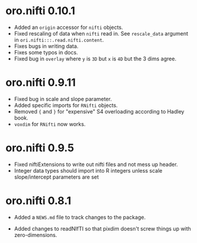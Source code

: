 # oro.nifti 0.10.1

* Added an `origin` accessor for `nifti` objects.
* Fixed rescaling of data when `nifti` read in.  See `rescale_data` argument in `ori.nifti:::.read.nifti.content`.
* Fixes bugs in writing data.
* Fixes some typos in docs.
* Fixed bug in `overlay` where `y` is `3D` but `x` is `4D` but the 3 dims agree.

# oro.nifti 0.9.11

* Fixed bug in scale and slope parameter.
* Added specific imports for `RNifti` objects.
* Removed `{` and `}` for "expensive" S4 overloading according to Hadley book.
* `voxdim` for `RNifti` now works.

# oro.nifti 0.9.5

* Fixed niftiExtensions to write out nifti files and not mess up header.
* Integer data types should import into R integers unless scale slope/intercept parameters are set

# oro.nifti 0.8.1

* Added a `NEWS.md` file to track changes to the package.

* Added changes to readNIfTI so that pixdim doesn't screw things up with 
  zero-dimensions.

